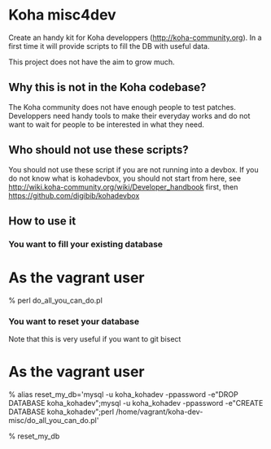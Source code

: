 # Koha misc4dev

Create an handy kit for Koha developpers (http://koha-community.org).
In a first time it will provide scripts to fill the DB with useful data.

This project does not have the aim to grow much.

## Why this is not in the Koha codebase?
The Koha community does not have enough people to test patches.
Developpers need handy tools to make their everyday works and do not want to wait for people to be interested in what they need.

## Who should not use these scripts?
You should not use these script if you are not running into a devbox.
If you do not know what is kohadevbox, you should not start from here, see
http://wiki.koha-community.org/wiki/Developer_handbook first, then https://github.com/digibib/kohadevbox

## How to use it

### You want to fill your existing database

  # As the vagrant user

  % perl do_all_you_can_do.pl

### You want to reset your database

Note that this is very useful if you want to git bisect

  # As the vagrant user

  % alias reset_my_db='mysql -u koha_kohadev -ppassword -e"DROP DATABASE koha_kohadev";mysql -u koha_kohadev -ppassword -e"CREATE DATABASE koha_kohadev";perl /home/vagrant/koha-dev-misc/do_all_you_can_do.pl'

  % reset_my_db
